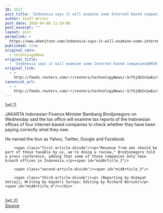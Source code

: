 ```yaml
---
ID: 2517
post_title: 'Indonesia says it will examine some Internet-based companies&#039; tax reports'
author: Staff Writer
post_date: 2016-04-06 11:19:06
post_excerpt: ""
layout: post
permalink: >
  https://www.whenitson.com/indonesia-says-it-will-examine-some-internet-based-companies-tax-reports/
published: true
original_cats:
  - technologyNews
original_title:
  - 'Indonesia says it will examine some Internet-based companies&#039; tax reports'
original_link:
  - >
    http://feeds.reuters.com/~r/reuters/technologyNews/~3/Y5jQU2n1wEo/story01.htm
canonical_url:
  - >
    http://feeds.reuters.com/~r/reuters/technologyNews/~3/Y5jQU2n1wEo/story01.htm
---
```

 [ad_1]
<br><div id="articleText">
<span id="midArticle_start"/>

<span class="focusParagraph" readability="4"><p><span class="articleLocation">JAKARTA</span> Indonesian Finance Minister Bambang Brodjonegoro on Wednesday said the tax office will examine tax reports of the Indonesian offices of four internet-based companies to check whether they have been paying correctly what they owe.</p></span><span id="midArticle_0"/><p>He named the four as Yahoo, Twitter, Google and Facebook.</p><span id="midArticle_1"/>
        
        <span class="first-article-divide"/><p>"Revenue from ads should be part of those taxable by us, we're doing a review," Brodjonegoro told a press conference, adding that some of those companies only have branch offices in Indonesia.</p><span id="midArticle_2"/>
        
        <span class="second-article-divide"/><span id="midArticle_3"/>
        
        <span class="third-article-divide"/><p> (Reporting by Hidayat Setiaji; Writing by Gayatri Suroyo; Editing by Richard Borsuk)</p><span id="midArticle_4"/></div>
<br>[ad_2]
<br><a href="http://feeds.reuters.com/~r/reuters/technologyNews/~3/Y5jQU2n1wEo/story01.htm">Source </a>